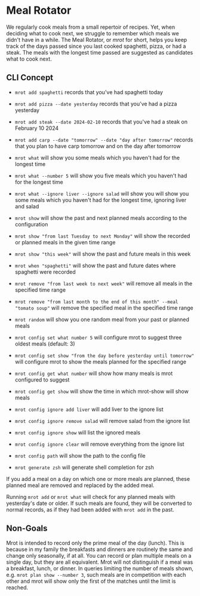 # Meal Rotator

We regularly cook meals from a small repertoir of recipes. Yet, when deciding what to cook next, we struggle to remember which meals we didn't have in a while. The Meal Rotator, or *mrot* for short, helps you keep track of the days passed since you last cooked spaghetti, pizza, or had a steak. The meals with the longest time passed are suggested as candidates what to cook next.

## CLI Concept

* `mrot add spaghetti` records that you've had spaghetti today
* `mrot add pizza --date yesterday` records that you've had a pizza yesterday
* `mrot add steak --date 2024-02-10` records that you've had a steak on February 10 2024
* `mrot add carp --date "tomorrow" --date "day after tomorrow"` records that you plan to have carp tomorrow and on the day after tomorrow

* `mrot what` will show you some meals which you haven't had for the longest time
* `mrot what --number 5` will show you five meals which you haven't had for the longest time
* `mrot what --ignore liver --ignore salad` will show you will show you some meals which you haven't had for the longest time, ignoring liver and salad

* `mrot show` will show the past and next planned meals according to the configuration
* `mrot show "from last Tuesday to next Monday"` will show the recorded or planned meals in the given time range
* `mrot show "this week"` will show the past and future meals in this week
* `mrot when "spaghetti"` will show the past and future dates where spaghetti were recorded
* `mrot remove "from last week to next week"` will remove all meals in the specified time range
* `mrot remove "from last month to the end of this month" --meal "tomato soup"` will remove the specified meal in the specified time range

* `mrot random` will show you one random meal from your past or planned meals

* `mrot config set what number 5` will configure mrot to suggest three oldest meals (default: 3)
* `mrot config set show "from the day before yesterday until tomorrow"` will configure mrot to show the meals planned for the specified range
* `mrot config get what number` will show how many meals is mrot configured to suggest
* `mrot config get show` will show the time in which mrot-show will show meals
* `mrot config ignore add liver` will add liver to the ignore list
* `mrot config ignore remove salad` will remove salad from the ignore list
* `mrot config ignore show` will list the ignored meals
* `mrot config ignore clear` will remove everything from the ignore list
* `mrot config path` will show the path to the config file

* `mrot generate zsh` will generate shell completion for zsh

If you add a meal on a day on which one or more meals are planned, these planned meal are removed and replaced by the added meal.

Running `mrot add` or `mrot what` will check for any planned meals with yesterday's date or older. If such meals are found, they will be converted to normal records, as if they had been added with `mrot add` in the past.

## Non-Goals

Mrot is intended to record only the prime meal of the day (lunch). This is because in my family the breakfasts and dinners are routinely the same and change only seasonally, if at all. You can record or plan multiple meals on a single day, but they are all equivalent. Mrot will not distinguish if a meal was a breakfast, lunch, or dinner. In queries limiting the number of meals shown, e.g. `mrot plan show --number 3`, such meals are in competition with each other and mrot will show only the first of the matches until the limit is reached.
